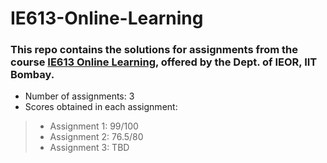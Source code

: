 # IE613-Online-Learning

### This repo contains the solutions for assignments from the course [IE613 Online Learning](https://www.youtube.com/playlist?list=PLOzRYVm0a65e3aS_ThcTu3xWKex9hzAJ-), offered by the Dept. of IEOR, IIT Bombay. 
- Number of assignments: 3
- Scores obtained in each assignment:
> - Assignment 1: 99/100
> - Assignment 2: 76.5/80
> - Assignment 3: TBD 
